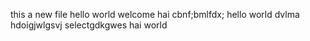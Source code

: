 this a new file 
hello world
welcome
hai
cbnf;bmlfdx;
hello world dvlma
hdoigjwlgsvj
selectgdkgwes
hai world